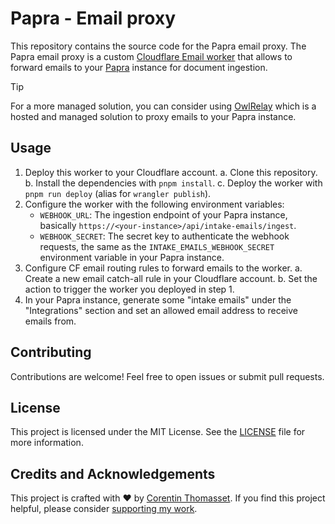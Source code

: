 # Papra - Email proxy

This repository contains the source code for the Papra email proxy. The Papra email proxy is a custom [Cloudflare Email worker](https://developers.cloudflare.com/email-routing/email-workers/) that allows to forward emails to your [Papra](https://papra.app) instance for document ingestion.

> [!TIP]
> For a more managed solution, you can consider using [OwlRelay](https://owlrelay.email) which is a hosted and managed solution to proxy emails to your Papra instance.

## Usage

1. Deploy this worker to your Cloudflare account.
    a. Clone this repository.
    b. Install the dependencies with `pnpm install`.
    c. Deploy the worker with `pnpm run deploy` (alias for `wrangler publish`).
2. Configure the worker with the following environment variables:
    - `WEBHOOK_URL`: The ingestion endpoint of your Papra instance, basically `https://<your-instance>/api/intake-emails/ingest`.
    - `WEBHOOK_SECRET`: The secret key to authenticate the webhook requests, the same as the `INTAKE_EMAILS_WEBHOOK_SECRET` environment variable in your Papra instance.
3. Configure CF email routing rules to forward emails to the worker.
   a. Create a new email catch-all rule in your Cloudflare account.
   b. Set the action to trigger the worker you deployed in step 1.
4. In your Papra instance, generate some "intake emails" under the "Integrations" section and set an allowed email address to receive emails from.

## Contributing

Contributions are welcome! Feel free to open issues or submit pull requests.

## License

This project is licensed under the MIT License. See the [LICENSE](./LICENSE) file for more information.

## Credits and Acknowledgements

This project is crafted with ❤️ by [Corentin Thomasset](https://corentin.tech).
If you find this project helpful, please consider [supporting my work](https://buymeacoffee.com/cthmsst).
